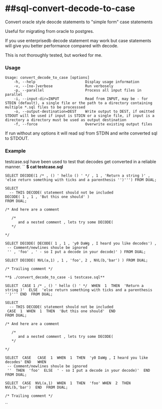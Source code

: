 ##sql-convert-decode-to-case
==================

Convert oracle style deocde statements to "simple form" case statements

Useful for migrating from oracle to postgres.

If you use enterprisedb decode statement may work but case statements will give you better performance compared with decode. 

This is not thoroughly tested, but worked for me.

### Usage

    Usage: convert_decode_to_case [options]
        -h, --help                       Display usage information
        -v, --[no-]verbose               Run verbosely
        -p, --parallel                   Process all input files in parallel
        -i, --input-dir=INPUT            Read from INPUT, may be - for STDIN (default), a single file or the path to a directory containing multiple *.sql files to be processsed
        -o, --output-destination=DEST    Write output to DEST, if omitted STDOUT will be used if input is STDIN or a single file, if input is a directory a directory must be used as output destination
        -f, --force                      Overwrite existing output files

If run without any options it will read sql from STDIN and write converted sql to STDOUT.

### Example

testcase.sql have been used to test that decodes get converted in a reliable manner.
``
    **$ cat testcase.sql**
    
    SELECT DECODE(1 /* , () ' hello () ' */ , 1 , 'Return a string )' , 'else return something with ticks and a parenthesis '')''') FROM DUAL;
    
    SELECT
      -- THIS DECODE( statement should not be included
    DECODE( 1 , 1 , 'But this one should' )
    FROM DUAL;
    
    /* And here are a comment
    
       /* 
          and a nested comment , lets try some DECODE( 
       */ 
    
    */
    
    SELECT DECODE( DECODE( 1 , 1 , 'y0 DaWg , I heard you like decodes') , 
     -- Comment/newlines shoule be ignored
     '' , 'foo' , ' - so I put a decode in your decode)' ) FROM DUAL;
    
    SELECT DECODE( NVL(a,1) , 1 , 'foo', 2 , NVL(b,'bar') ) FROM DUAL;
    
    /* Trailing comment */
    
    **$ ./convert_decode_to_case -i testcase.sql**
    
    SELECT  CASE 1 /* , () ' hello () ' */  WHEN  1  THEN  'Return a string )'  ELSE  'else return something with ticks and a parenthesis '')''' END  FROM DUAL;
    
    SELECT
      -- THIS DECODE( statement should not be included
     CASE  1  WHEN  1  THEN  'But this one should'  END 
    FROM DUAL;
    
    /* And here are a comment
    
       /* 
          and a nested comment , lets try some DECODE( 
       */ 
    
    */
    
    SELECT  CASE   CASE  1  WHEN  1  THEN  'y0 DaWg , I heard you like decodes' END   WHEN  
     -- Comment/newlines shoule be ignored
     ''  THEN  'foo'  ELSE  ' - so I put a decode in your decode)'  END  FROM DUAL;
    
    SELECT  CASE  NVL(a,1)  WHEN  1  THEN  'foo' WHEN  2  THEN  NVL(b,'bar')  END  FROM DUAL;
    
    /* Trailing comment */
``
